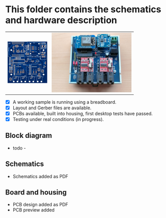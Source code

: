 # This folder contains the schematics and hardware description

<table>
<tr>
  <td><img src="./PCB_preview.png" alt="PCB preview" title="PCB preview" height="130"/></td>
  <td><img src="../Photos/Assembly-2.jpg" alt="Assembly-2" title="Modules installed" width="250"/></td>
</tr>  
</table>

- [x] A working sample is running using a breadboard.
- [x] Layout and Gerber files are available.
- [x] PCBs available, built into housing, first desktop tests have passed.
- [x] Testing under real conditions (in progress).

## Block diagram
- todo -

## Schematics
- Schematics added as PDF

## Board and housing
- PCB design added as PDF
- PCB preview added
